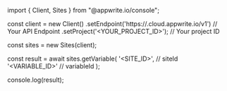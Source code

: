 import { Client, Sites } from "@appwrite.io/console";

const client = new Client()
    .setEndpoint('https://<REGION>.cloud.appwrite.io/v1') // Your API Endpoint
    .setProject('<YOUR_PROJECT_ID>'); // Your project ID

const sites = new Sites(client);

const result = await sites.getVariable(
    '<SITE_ID>', // siteId
    '<VARIABLE_ID>' // variableId
);

console.log(result);
